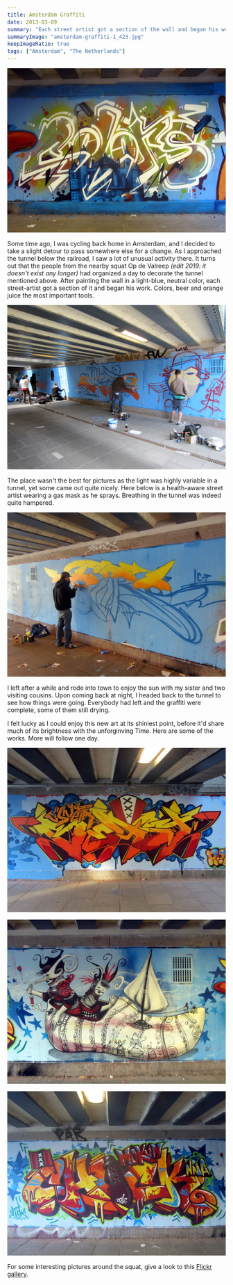 ```yaml
---
title: Amsterdam Graffiti
date: 2013-03-09
summary: "Each street artist got a section of the wall and began his work."
summaryImage: "amsterdam-graffiti-1_423.jpg"
keepImageRatio: true
tags: ["Amsterdam", "The Netherlands"]
---
```


![](amsterdam-graffiti-2_423.jpg)

Some time ago, I was cycling back home in Amsterdam, and I decided to take a slight detour to pass somewhere else for a change. As I approached the tunnel below the railroad, I saw a lot of unusual activity there. It turns out that the people from the nearby squat Op de Valreep _(edit 2019: it doesn't exist any longer)_ had organized a day to decorate the tunnel mentioned above.
After painting the wall in a light-blue, neutral color, each street-artist got a section of it and began his work. Colors, beer and orange juice the most important tools.

![](amsterdam-graffiti-making-of-1_423.jpg)

The place wasn't the best for pictures as the light was highly variable in a tunnel, yet some came out quite nicely. Here below is a health-aware street artist wearing a gas mask as he sprays. Breathing in the tunnel was indeed quite hampered.

![](amsterdam-graffiti-making-of-2_423.jpg)

I left after a while and rode into town to enjoy the sun with my sister and two visiting cousins. Upon coming back at night, I headed back to the tunnel to see how things were going. Everybody had left and the graffiti were complete, some of them still drying.

I felt lucky as I could enjoy this new art at its shiniest point, before it'd share much of its brightness with the unforginving Time. Here are some of the works. More will follow one day.

![](amsterdam-graffiti-1_423.jpg)

![](amsterdam-graffiti-3_423.jpg)

![](amsterdam-graffiti-4_423.jpg)

For some interesting pictures around the squat, give a look to this [Flickr gallery](http://flickrhivemind.net/Tags/valreep/Interesting).